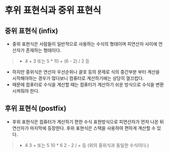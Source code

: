 # 후위 표현식과 중위 표현식
## 중위 표현식 (infix)
- 중위 표현식은 사람들이 일반적으로 사용하는 수식의 형태이며 피연산자 사이에 연산자가 존재하는 형태이다. 

>- 4 + 3 또는 5 * 10 + (6 - 2) / 2 등

- 하지만 중위식은 연산자 우선순위나 괄호 등의 문제로 식의 중간부분 부터 계산을 시작해야하는 경우가 많다보니 컴퓨터로 계산하기에는 상당히 껄끄럽다.
- 때문에 컴퓨터로 수식을 계산할 때는 컴퓨터가 계산하기 쉬운 방식으로 수식을 변환시켜줘야 한다.

## 후위 표현식 (postfix)
- 후위 표현식은 컴퓨터가 계산하기 편한 수식 표현방식으로 피연산자가 먼저 나온 뒤 연산자가 마지막에 등장한다. 후위 표현식은 스택을 사용하여 편하게 계산할 수 있다.

>- 4 3 + 또는 5 10 * 6 2 - 2 / + 등 (위의 중위식과 동일한 수식이다.)

